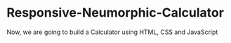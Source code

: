 # Responsive-Neumorphic-Calculator
Now, we are going to build a Calculator using HTML, CSS and JavaScript
